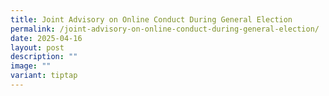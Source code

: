 ```yaml
---
title: Joint Advisory on Online Conduct During General Election
permalink: /joint-advisory-on-online-conduct-during-general-election/
date: 2025-04-16
layout: post
description: ""
image: ""
variant: tiptap
---
```

